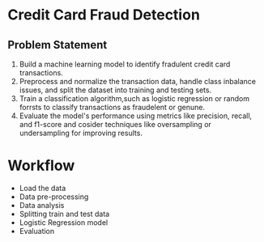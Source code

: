 # Credit Card Fraud Detection

## Problem Statement

1. Build a machine learning model to identify fradulent credit card transactions.
2. Preprocess and normalize the transaction data, handle class inbalance issues, and split the dataset into training and testing sets.
3. Train a classification algorithm,such as logistic regression or random forrsts to classify transactions as fraudelent or genune.
4. Evaluate the model's performance using metrics like precision, recall, and f1-score and cosider techniques like oversampling or undersampling for improving results.

# Workflow
- Load the data
- Data pre-processing
- Data analysis
- Splitting train and test data
- Logistic Regression model
- Evaluation
